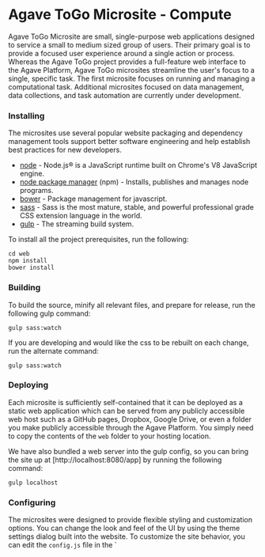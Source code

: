 # Agave ToGo Microsite - Compute

Agave ToGo Microsite are small, single-purpose web applications designed to service a small to medium sized group of users. Their primary goal is to provide a focused user experience around a single action or process. Whereas the Agave ToGo project provides a full-feature web interface to the Agave Platform, Agave ToGo microsites streamline the user's focus to a single, specific task. The first microsite focuses on running and managing a computational task. Additional microsites focused on data management, data collections, and task automation are currently under development.   
 
 
### Installing

The microsites use several popular website packaging and dependency management tools support better software engineering and help establish best practices for new developers.  
    
* [node](https://nodejs.org/) - Node.js® is a JavaScript runtime built on Chrome's V8 JavaScript engine.  
* [node package manager](https://www.npmjs.com/) (npm) - Installs, publishes and manages node programs.  
* [bower](https://bower.io/) - Package management for javascript.  
* [sass](http://sass-lang.com/) - Sass is the most mature, stable, and powerful professional grade CSS extension language in the world.  
* [gulp](http://gulpjs.com/) - The streaming build system.

To install all the project prerequisites, run the following:  

```
cd web  
npm install  
bower install
```  

### Building

To build the source, minify all relevant files, and prepare for release, run the following gulp command:

```
gulp sass:watch
```

If you are developing and would like the css to be rebuilt on each change, run the alternate command:

```
gulp sass:watch  
```  

### Deploying  
 
Each microsite is sufficiently self-contained that it can be deployed as a static web application which can be served from any publicly accessible web host such as a GitHub pages, Dropbox, Google Drive, or even a folder you make publicly accessible through the Agave Platform. You simply need to copy the contents of the `web` folder to your hosting location.
 
We have also bundled a web server into the gulp config, so you can bring the site up at [http://localhost:8080/app] by running the following command:  
 
```
gulp localhost

``` 

### Configuring  

The microsites were designed to provide flexible styling and customization options. You can change the look and feel of the UI by using the theme settings dialog built into the website. To customize the site behavior, you can edit the `config.js` file in the ` 
